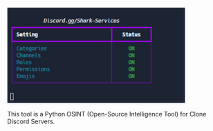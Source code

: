 ![image](image.png)

This tool is a Python OSINT (Open-Source Intelligence Tool) for Clone Discord Servers.
